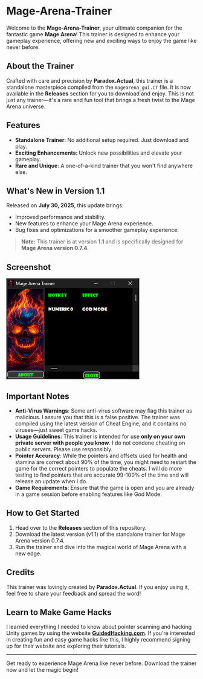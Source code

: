 # Mage-Arena-Trainer

Welcome to the **Mage-Arena-Trainer**, your ultimate companion for the fantastic game **Mage Arena**! This trainer is designed to enhance your gameplay experience, offering new and exciting ways to enjoy the game like never before.

## About the Trainer

Crafted with care and precision by **Paradox.Actual**, this trainer is a standalone masterpiece compiled from the `magearena_gui.CT` file. It is now available in the **Releases** section for you to download and enjoy. This is not just any trainer—it's a rare and fun tool that brings a fresh twist to the Mage Arena universe.

## Features

- **Standalone Trainer**: No additional setup required. Just download and play.
- **Exciting Enhancements**: Unlock new possibilities and elevate your gameplay.
- **Rare and Unique**: A one-of-a-kind trainer that you won't find anywhere else.

## What's New in Version 1.1

Released on **July 30, 2025**, this update brings:
- Improved performance and stability.
- New features to enhance your Mage Arena experience.
- Bug fixes and optimizations for a smoother gameplay experience.

> **Note:** This trainer is at version **1.1** and is specifically designed for **Mage Arena version 0.7.4**.

## Screenshot

![Mage-Arena-Trainer Screenshot](screenshot.png)

## Important Notes

- **Anti-Virus Warnings**: Some anti-virus software may flag this trainer as malicious. I assure you that this is a false positive. The trainer was compiled using the latest version of Cheat Engine, and it contains no viruses—just sweet game hacks.
- **Usage Guidelines**: This trainer is intended for use **only on your own private server with people you know**. I do not condone cheating on public servers. Please use responsibly.
- **Pointer Accuracy**: While the pointers and offsets used for health and stamina are correct about 90% of the time, you might need to restart the game for the correct pointers to populate the cheats. I will do more testing to find pointers that are accurate 99-100% of the time and will release an update when I do.
- **Game Requirements**: Ensure that the game is open and you are already in a game session before enabling features like God Mode.

## How to Get Started

1. Head over to the **Releases** section of this repository.
2. Download the latest version (v1.1) of the standalone trainer for Mage Arena version 0.7.4.
3. Run the trainer and dive into the magical world of Mage Arena with a new edge.

## Credits

This trainer was lovingly created by **Paradox.Actual**. If you enjoy using it, feel free to share your feedback and spread the word!

## Learn to Make Game Hacks

I learned everything I needed to know about pointer scanning and hacking Unity games by using the website **[GuidedHacking.com](https://guidedhacking.com)**. If you're interested in creating fun and easy game hacks like this, I highly recommend signing up for their website and exploring their tutorials.

---

Get ready to experience Mage Arena like never before. Download the trainer now and let the magic begin!
